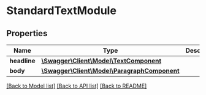 # StandardTextModule

## Properties
Name | Type | Description | Notes
------------ | ------------- | ------------- | -------------
**headline** | [**\Swagger\Client\Model\TextComponent**](TextComponent.md) |  | [optional] 
**body** | [**\Swagger\Client\Model\ParagraphComponent**](ParagraphComponent.md) |  | 

[[Back to Model list]](../README.md#documentation-for-models) [[Back to API list]](../README.md#documentation-for-api-endpoints) [[Back to README]](../README.md)



